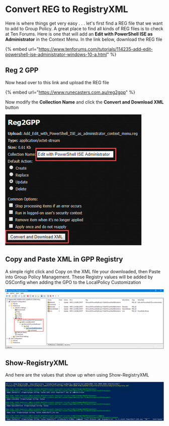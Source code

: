 # Convert REG to RegistryXML

Here is where things get very easy . . . let's first find a REG file that we want to add to Group Policy.  A great place to find all kinds of REG files is to check at Ten Forums.  Here is one that will add an **Edit with PowerShell ISE as Administrator** in the Context Menu.  In the link below, download the REG file

{% embed url="https://www.tenforums.com/tutorials/114235-add-edit-powershell-ise-administrator-windows-10-a.html" %}

## Reg 2 GPP

Now head over to this link and upload the REG file

{% embed url="https://www.runecasters.com.au/reg2gpp" %}

Now modify the **Collection Name** and click the **Convert and Download XML** button

![](../../../.gitbook/assets/2018-09-05_1-44-19.png)

## Copy and Paste XML in GPP Registry

A simple right click and Copy on the XML file your downloaded, then Paste into Group Policy Management.  These Registry values will be added by OSConfig when adding the GPO to the LocalPolicy Customization

![](../../../.gitbook/assets/2018-09-05_1-47-47.png)

## Show-RegistryXML

And here are the values that show up when using Show-RegistryXML

![](../../../.gitbook/assets/2018-09-05_1-49-59.png)



